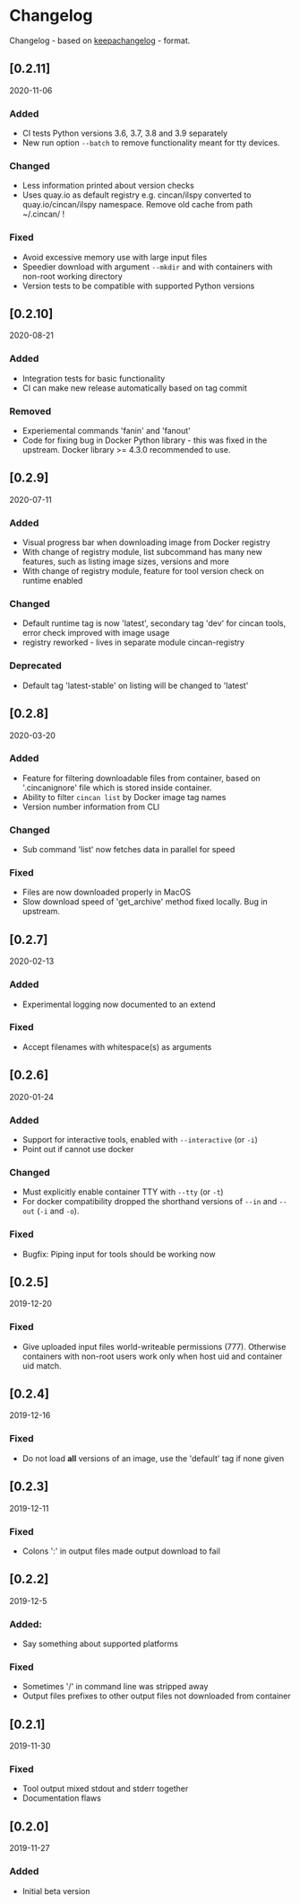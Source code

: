 # Changelog

Changelog - based on [keepachangelog](https://keepachangelog.com) - format.


## [0.2.11]

2020-11-06

### Added

 - CI tests Python versions 3.6, 3.7, 3.8 and 3.9 separately
 - New run option `--batch` to remove functionality meant for tty devices.

### Changed

 - Less information printed about version checks
 - Uses quay.io as default registry e.g. cincan/ilspy converted to quay.io/cincan/ilspy namespace. Remove old cache from path ~/.cincan/ !

### Fixed

 - Avoid excessive memory use with large input files
 - Speedier download with argument `--mkdir` and with containers with non-root working directory
 - Version tests to be compatible with supported Python versions

## [0.2.10]

2020-08-21

### Added

 - Integration tests for basic functionality
 - CI can make new release automatically based on tag commit

### Removed

 - Experiemental commands 'fanin' and 'fanout'
 - Code for fixing bug in Docker Python library - this was fixed in the upstream. Docker library >= 4.3.0  recommended to use.

## [0.2.9]

2020-07-11

### Added

  - Visual progress bar when downloading image from Docker registry
  - With change of registry module, list subcommand has many new features, such as listing image sizes, versions and more
  - With change of registry module, feature for tool version check on runtime enabled

### Changed

  - Default runtime tag is now 'latest', secondary tag 'dev' for cincan tools, error check improved with image usage
  - registry reworked - lives in separate module cincan-registry

### Deprecated

  - Default tag 'latest-stable' on listing will be changed to 'latest'

## [0.2.8] 

2020-03-20

### Added

  - Feature for filtering downloadable files from container, based on '.cincanignore' file which is stored inside container.
  - Ability to filter `cincan list` by Docker image tag names
  - Version number information from CLI

### Changed

  - Sub command 'list' now fetches data in parallel for speed

### Fixed

  - Files are now downloaded properly in MacOS
  - Slow download speed of 'get_archive' method fixed locally. Bug in upstream.

## [0.2.7] 

2020-02-13

### Added

 - Experimental logging now documented to an extend

### Fixed

  - Accept filenames with whitespace(s) as arguments

## [0.2.6] 

2020-01-24

### Added
  - Support for interactive tools, enabled with  `--interactive` (or `-i`)
  - Point out if cannot use docker

### Changed

  - Must explicitly enable container TTY with `--tty` (or `-t`)
  - For docker compatibility dropped the shorthand versions of `--in` and `--out` (`-i` and `-o`).

### Fixed

- Bugfix: Piping input for tools should be working now

## [0.2.5] 

2019-12-20

### Fixed
  - Give uploaded input files world-writeable permissions (777). Otherwise containers with non-root users work only when host uid and container uid match.

## [0.2.4] 

2019-12-16

### Fixed
  - Do not load **all** versions of an image, use the 'default' tag if none given

## [0.2.3] 

2019-12-11

### Fixed
 - Colons ':' in output files made output download to fail

## [0.2.2] 

2019-12-5

### Added:
  - Say something about supported platforms

### Fixed
  -  Sometimes '/' in command line was stripped away
  - Output files prefixes to other output files not downloaded from container

## [0.2.1] 

2019-11-30

### Fixed

  - Tool output mixed stdout and stderr together
  - Documentation flaws

## [0.2.0] 

2019-11-27

### Added
  - Initial beta version
